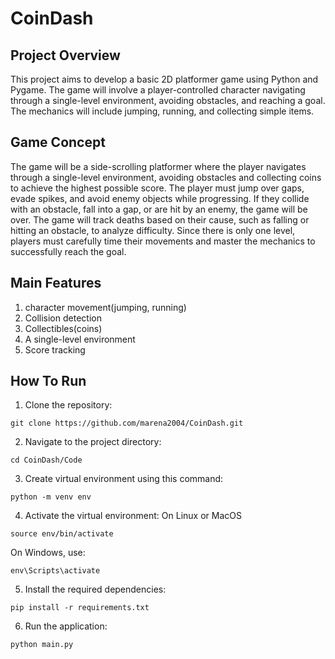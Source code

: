 # CoinDash
## Project Overview
This project aims to develop a basic 2D platformer game using Python and Pygame. The game will involve a player-controlled character navigating through a single-level environment, avoiding obstacles, and reaching a goal. The mechanics will include jumping, running, and collecting simple items.

## Game Concept
The game will be a side-scrolling platformer where the player navigates through a single-level environment, avoiding obstacles and collecting coins to achieve the highest possible score. The player must jump over gaps, evade spikes, and avoid enemy objects while progressing. If they collide with an obstacle, fall into a gap, or are hit by an enemy, the game will be over. The game will track deaths based on their cause, such as falling or hitting an obstacle, to analyze difficulty. Since there is only one level, players must carefully time their movements and master the mechanics to successfully reach the goal.

## Main Features
1. character movement(jumping, running)
2. Collision detection
3. Collectibles(coins)
4. A single-level environment
5. Score tracking

## How To Run
1. Clone the repository:
```
git clone https://github.com/marena2004/CoinDash.git
```
2. Navigate to the project directory:
```
cd CoinDash/Code
```
3. Create virtual environment using this command:
```
python -m venv env
```
4. Activate the virtual environment:
On Linux or MacOS
```
source env/bin/activate
```
On Windows, use:
```
env\Scripts\activate
```
5. Install the required dependencies:
```
pip install -r requirements.txt
```
6. Run the application:
```
python main.py
```

